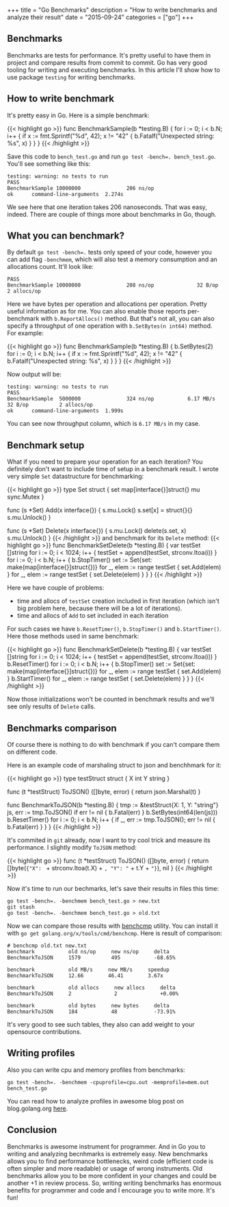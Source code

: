 +++
title = "Go Benchmarks"
description = "How to write benchmarks and analyze their result"
date = "2015-09-24"
categories = ["go"]
+++

## Benchmarks

Benchmarks are tests for performance. It's pretty useful to have them in
project and compare results from commit to commit. Go has very good tooling for
writing and executing benchmarks. In this article I'll show how to use package
`testing` for writing benchmarks.

## How to write benchmark

It's pretty easy in Go. Here is a simple benchmark:

{{< highlight go >}}
func BenchmarkSample(b *testing.B) {
    for i := 0; i < b.N; i++ {
        if x := fmt.Sprintf("%d", 42); x != "42" {
            b.Fatalf("Unexpected string: %s", x)
        }
    }
}
{{< /highlight >}}

Save this code to `bench_test.go` and run `go test -bench=. bench_test.go`.
You'll see something like this:

```
testing: warning: no tests to run
PASS
BenchmarkSample 10000000               206 ns/op
ok      command-line-arguments  2.274s

```

We see here that one iteration takes 206 nanoseconds. That was easy, indeed.
There are couple of things more about benchmarks in Go, though.

## What you can benchmark?

By default `go test -bench=.` tests only speed of your code, however you can
add flag `-benchmem`, which will also test a memory consumption and an
allocations count. It'll look like:

```
PASS
BenchmarkSample 10000000               208 ns/op              32 B/op          2 allocs/op

```

Here we have bytes per operation and allocations per operation. Pretty useful
information as for me. You can also enable those reports per-benchmark with
`b.ReportAllocs()` method.
But that's not all, you can also specify a throughput of one operation with 
`b.SetBytes(n int64)` method. For example:

{{< highlight go >}}
func BenchmarkSample(b *testing.B) {
    b.SetBytes(2)
    for i := 0; i < b.N; i++ {
        if x := fmt.Sprintf("%d", 42); x != "42" {
            b.Fatalf("Unexpected string: %s", x)
        }
    }
}
{{< /highlight >}}

Now output will be:

```
testing: warning: no tests to run
PASS
BenchmarkSample  5000000               324 ns/op           6.17 MB/s          32 B/op          2 allocs/op
ok      command-line-arguments  1.999s
```

You can see now throughput column, which is `6.17 MB/s` in my case.

## Benchmark setup

What if you need to prepare your operation for an each iteration? You definitely
don't want to include time of setup in a benchmark result.
I wrote very simple `Set` datastructure for benchmarking:

{{< highlight go >}}
type Set struct {
    set map[interface{}]struct{}
    mu  sync.Mutex
}

func (s *Set) Add(x interface{}) {
    s.mu.Lock()
    s.set[x] = struct{}{}
    s.mu.Unlock()
}

func (s *Set) Delete(x interface{}) {
    s.mu.Lock()
    delete(s.set, x)
    s.mu.Unlock()
}
{{< /highlight >}}
and benchmark for its `Delete` method:
{{< highlight go >}}
func BenchmarkSetDelete(b *testing.B) {
    var testSet []string
    for i := 0; i < 1024; i++ {
        testSet = append(testSet, strconv.Itoa(i))
    }
    for i := 0; i < b.N; i++ {
        b.StopTimer()
        set := Set{set: make(map[interface{}]struct{})}
        for _, elem := range testSet {
            set.Add(elem)
        }
        for _, elem := range testSet {
            set.Delete(elem)
        }
    }
}
{{< /highlight >}}

Here we have couple of problems:

* time and allocs of `testSet` creation included in first iteration (which isn't 
  big problem here, because there will be a lot of iterations).
* time and allocs of `Add` to set included in each iteration

For such cases we have `b.ResetTimer()`, `b.StopTimer()` and `b.StartTimer()`.
Here those methods used in same benchmark:

{{< highlight go >}}
func BenchmarkSetDelete(b *testing.B) {
    var testSet []string
    for i := 0; i < 1024; i++ {
        testSet = append(testSet, strconv.Itoa(i))
    }
    b.ResetTimer()
    for i := 0; i < b.N; i++ {
        b.StopTimer()
        set := Set{set: make(map[interface{}]struct{})}
        for _, elem := range testSet {
            set.Add(elem)
        }
        b.StartTimer()
        for _, elem := range testSet {
            set.Delete(elem)
        }
    }
}
{{< /highlight >}}

Now those initializations won't be counted in benchmark results and we'll see
only results of `Delete` calls.

## Benchmarks comparison

Of course there is nothing to do with benchmark if you can't compare them on
different code.

Here is an example code of marshaling struct to json and benchhmark for it:

{{< highlight go >}}
type testStruct struct {
    X int
    Y string
}

func (t *testStruct) ToJSON() ([]byte, error) {
    return json.Marshal(t)
}

func BenchmarkToJSON(b *testing.B) {
    tmp := &testStruct{X: 1, Y: "string"}
    js, err := tmp.ToJSON()
    if err != nil {
        b.Fatal(err)
    }
    b.SetBytes(int64(len(js)))
    b.ResetTimer()
    for i := 0; i < b.N; i++ {
        if _, err := tmp.ToJSON(); err != nil {
            b.Fatal(err)
        }
    }
}
{{< /highlight >}}

It's commited in `git` already, now I want to try cool trick and measure its
performance. I slightly modify `ToJSON` method:

{{< highlight go >}}
func (t *testStruct) ToJSON() ([]byte, error) {
    return []byte(`{"X": ` + strconv.Itoa(t.X) + `, "Y": "` + t.Y + `"}`), nil
}
{{< /highlight >}}

Now it's time to run our bechmarks, let's save their results in files this time:

```
go test -bench=. -benchmem bench_test.go > new.txt
git stash
go test -bench=. -benchmem bench_test.go > old.txt
```

Now we can compare those results with
[benchcmp](https://godoc.org/golang.org/x/tools/cmd/benchcmp) utility. You can
install it with `go get golang.org/x/tools/cmd/benchcmp`. Here is result
of comparison:

```
# benchcmp old.txt new.txt
benchmark           old ns/op     new ns/op     delta
BenchmarkToJSON     1579          495           -68.65%

benchmark           old MB/s     new MB/s     speedup
BenchmarkToJSON     12.66        46.41        3.67x

benchmark           old allocs     new allocs     delta
BenchmarkToJSON     2              2              +0.00%

benchmark           old bytes     new bytes     delta
BenchmarkToJSON     184           48            -73.91%
```

It's very good to see such tables, they also can add weight to your opensource
contributions.

## Writing profiles

Also you can write cpu and memory profiles from benchmarks:

```
go test -bench=. -benchmem -cpuprofile=cpu.out -memprofile=mem.out bench_test.go
```

You can read how to analyze profiles in awesome blog post on blog.golang.org
[here](http://blog.golang.org/profiling-go-programs).

## Conclusion

Benchmarks is awesome instrument for programmer. And in Go you to writing and
analyzing becnhmarks is extremely easy. New benchmarks allows you to find
performance bottlenecks, weird code (efficient code is often simpler and more
readable) or usage of wrong instruments. Old benchmarks allow you to be more
confident in your changes and could be another +1 in review process. So,
writing writing benchmarks has enormous benefits for programmer and code and
I encourage you to write more. It's fun!
